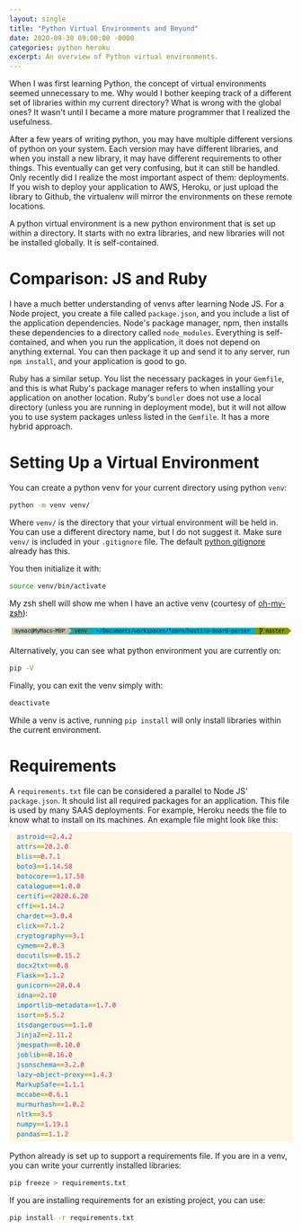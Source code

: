 ```yaml
---
layout: single
title: "Python Virtual Environments and Beyond"
date: 2020-09-30 09:00:00 -0000
categories: python heroku
excerpt: An overview of Python virtual environments.
---
```


When I was first learning Python, the concept of virtual environments seemed unnecessary to me. Why would I bother keeping track of a different set of libraries within my current directory? What is wrong with the global ones? It wasn't until I became a more mature programmer that I realized the usefulness.

After a few years of writing python, you may have multiple different versions of python on your system. Each version may have different libraries, and when you install a new library, it may have different requirements to other things. This eventually can get very confusing, but it can still be handled. Only recently did I realize the most important aspect of them: deployments. If you wish to deploy your application to AWS, Heroku, or just upload the library to Github, the virtualenv will mirror the environments on these remote locations.

A python virtual environment is a new python environment that is set up within a directory. It starts with no extra libraries, and new libraries will not be installed globally. It is self-contained.

# Comparison: JS and Ruby

I have a much better understanding of venvs after learning Node JS. For a Node project, you create a file called `package.json`, and you include a list of the application dependencies. Node's package manager, npm, then installs these dependencies to a directory called `node_modules`. Everything is self-contained, and when you run the application, it does not depend on anything external. You can then package it up and send it to any server, run `npm install`, and your application is good to go.

Ruby has a similar setup. You list the necessary packages in your `Gemfile`, and this is what Ruby's package manager refers to when installing your application on another location. Ruby's `bundler` does not use a local directory (unless you are running in deployment mode), but it will not allow you to use system packages unless listed in the `Gemfile`. It has a more hybrid approach.

# Setting Up a Virtual Environment

You can create a python venv for your current directory using python `venv`:

```bash
python -m venv venv/
```

Where `venv/` is the directory that your virtual environment will be held in. You can use a different directory name, but I do not suggest it. Make sure `venv/` is included in your `.gitignore` file. The default [python gitignore](https://github.com/github/gitignore/blob/master/Python.gitignore) already has this.

You then initialize it with:

```bash
source venv/bin/activate
```

My zsh shell will show me when I have an active venv (courtesy of [oh-my-zsh](https://github.com/ohmyzsh/ohmyzsh)):

![venv shown in zsh](/assets/images/venv/py_venv.png)

Alternatively, you can see what python environment you are currently on:

```bash
pip -V
```

Finally, you can exit the venv simply with:

```bash
deactivate
```

While a venv is active, running `pip install` will only install libraries within the current environment.

# Requirements

A `requirements.txt` file can be considered a parallel to Node JS' `package.json`. It should list all required packages for an application. This file is used by many SAAS deployments. For example, Heroku needs the file to know what to install on its machines. An example file might look like this:

![example requirements.txt](/assets/images/venv/py_requirements.png)

Python already is set up to support a requirements file. If you are in a venv, you can write your currently installed libraries:

```bash
pip freeze > requirements.txt
```

If you are installing requirements for an existing project, you can use:

```bash
pip install -r requirements.txt
```